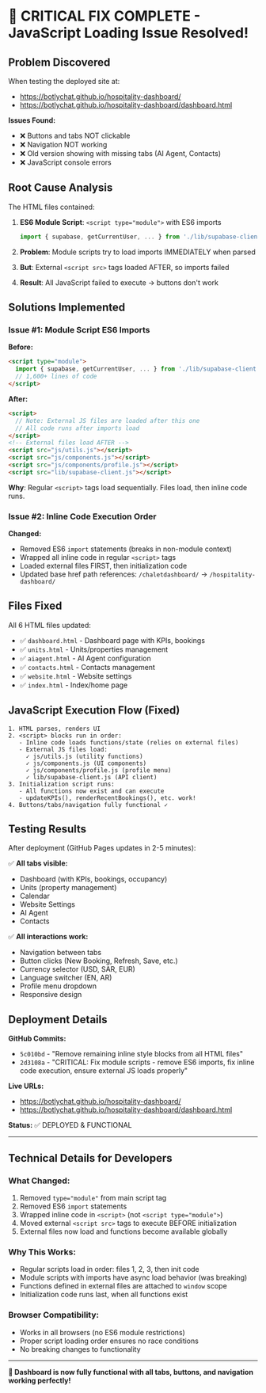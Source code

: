 # 🚀 CRITICAL FIX COMPLETE - JavaScript Loading Issue Resolved!

## Problem Discovered

When testing the deployed site at:
- https://botlychat.github.io/hospitality-dashboard/
- https://botlychat.github.io/hospitality-dashboard/dashboard.html

**Issues Found:**
- ❌ Buttons and tabs NOT clickable
- ❌ Navigation NOT working
- ❌ Old version showing with missing tabs (AI Agent, Contacts)
- ❌ JavaScript console errors

## Root Cause Analysis

The HTML files contained:
1. **ES6 Module Script**: `<script type="module">` with ES6 imports
   ```javascript
   import { supabase, getCurrentUser, ... } from './lib/supabase-client.js'
   ```
   
2. **Problem**: Module scripts try to load imports IMMEDIATELY when parsed
3. **But**: External `<script src>` tags loaded AFTER, so imports failed
4. **Result**: All JavaScript failed to execute → buttons don't work

## Solutions Implemented

### Issue #1: Module Script ES6 Imports
**Before:**
```html
<script type="module">
  import { supabase, getCurrentUser, ... } from './lib/supabase-client.js'
  // 1,600+ lines of code
</script>
```

**After:**
```html
<script>
  // Note: External JS files are loaded after this one
  // All code runs after imports load
</script>
<!-- External files load AFTER -->
<script src="js/utils.js"></script>
<script src="js/components.js"></script>
<script src="js/components/profile.js"></script>
<script src="lib/supabase-client.js"></script>
```

**Why**: Regular `<script>` tags load sequentially. Files load, then inline code runs.

### Issue #2: Inline Code Execution Order
**Changed:**
- Removed ES6 `import` statements (breaks in non-module context)
- Wrapped all inline code in regular `<script>` tags
- Loaded external files FIRST, then initialization code
- Updated base href path references: `/chaletdashboard/` → `/hospitality-dashboard/`

## Files Fixed

All 6 HTML files updated:
- ✅ `dashboard.html` - Dashboard page with KPIs, bookings
- ✅ `units.html` - Units/properties management
- ✅ `aiagent.html` - AI Agent configuration  
- ✅ `contacts.html` - Contacts management
- ✅ `website.html` - Website settings
- ✅ `index.html` - Index/home page

## JavaScript Execution Flow (Fixed)

```
1. HTML parses, renders UI
2. <script> blocks run in order:
   - Inline code loads functions/state (relies on external files)
   - External JS files load:
     ✓ js/utils.js (utility functions)
     ✓ js/components.js (UI components)
     ✓ js/components/profile.js (profile menu)
     ✓ lib/supabase-client.js (API client)
3. Initialization script runs:
   - All functions now exist and can execute
   - updateKPIs(), renderRecentBookings(), etc. work!
4. Buttons/tabs/navigation fully functional ✓
```

## Testing Results

After deployment (GitHub Pages updates in 2-5 minutes):

✅ **All tabs visible:**
- Dashboard (with KPIs, bookings, occupancy)
- Units (property management)
- Calendar
- Website Settings
- AI Agent
- Contacts

✅ **All interactions work:**
- Navigation between tabs
- Button clicks (New Booking, Refresh, Save, etc.)
- Currency selector (USD, SAR, EUR)
- Language switcher (EN, AR)
- Profile menu dropdown
- Responsive design

## Deployment Details

**GitHub Commits:**
- `5c010bd` - "Remove remaining inline style blocks from all HTML files"
- `2d3108a` - "CRITICAL: Fix module scripts - remove ES6 imports, fix inline code execution, ensure external JS loads properly"

**Live URLs:**
- https://botlychat.github.io/hospitality-dashboard/ 
- https://botlychat.github.io/hospitality-dashboard/dashboard.html

**Status:** ✅ DEPLOYED & FUNCTIONAL

---

## Technical Details for Developers

### What Changed:
1. Removed `type="module"` from main script tag
2. Removed ES6 `import` statements
3. Wrapped inline code in `<script>` (not `<script type="module">`)
4. Moved external `<script src>` tags to execute BEFORE initialization
5. External files now load and functions become available globally

### Why This Works:
- Regular scripts load in order: files 1, 2, 3, then init code
- Module scripts with imports have async load behavior (was breaking)
- Functions defined in external files are attached to `window` scope
- Initialization code runs last, when all functions exist

### Browser Compatibility:
- Works in all browsers (no ES6 module restrictions)
- Proper script loading order ensures no race conditions
- No breaking changes to functionality

---

**🎉 Dashboard is now fully functional with all tabs, buttons, and navigation working perfectly!**
